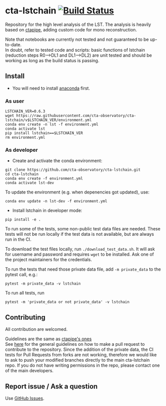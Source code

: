 # cta-lstchain [![Build Status](https://github.com/cta-observatory/cta-lstchain/workflows/CI/badge.svg?branch=master)](https://github.com/cta-observatory/cta-lstchain/actions?query=workflow%3ACI+branch%3Amaster)

Repository for the high level analysis of the LST.
The analysis is heavily based on [ctapipe](https://github.com/cta-observatory/ctapipe), adding custom code for mono reconstruction.


Note that notebooks are currently not tested and not guaranteed to be up-to-date.   
In doubt, refer to tested code and scripts: basic functions of lstchain (reduction steps R0-->DL1 and DL1-->DL2) 
are unit tested and should be working as long as the build status is passing.

## Install

- You will need to install [anaconda](https://www.anaconda.com/distribution/#download-section) first. 

### As user

```
LSTCHAIN_VER=0.6.3
wget https://raw.githubusercontent.com/cta-observatory/cta-lstchain/v$LSTCHAIN_VER/environment.yml
conda env create -n lst -f environment.yml
conda activate lst
pip install lstchain==$LSTCHAIN_VER
rm environment.yml
```

### As developer

- Create and activate the conda environment:
```
git clone https://github.com/cta-observatory/cta-lstchain.git
cd cta-lstchain
conda env create -f environment.yml
conda activate lst-dev
```

To update the environment (e.g. when depenencies got updated), use:
```
conda env update -n lst-dev -f environment.yml
```

- Install lstchain in developer mode:

```
pip install -e .
```

To run some of the tests, some non-public test data files are needed.
These tests will not be run locally if the test data is not available,
but are always run in the CI.

To download the test files locally, run `./download_test_data.sh`.
It will ask for username and password and requires `wget` to be installed.
Ask one of the project maintainers for the credentials.

To run the tests that need those private data file, add `-m private_data`
to the pytest call, e.g.:

```
pytest -m private_data -v lstchain
```

To run all tests, run
```
pytest -m 'private_data or not private_data' -v lstchain
```

## Contributing

All contribution are welcomed.

Guidelines are the same as [ctapipe's ones](https://cta-observatory.github.io/ctapipe/development/index.html)    
See [here](https://cta-observatory.github.io/ctapipe/development/pullrequests.html) for the general guidelines on how to make a pull request to contribute to the repository. Since the addition of the private data, the CI tests for Pull Requests from forks are not working, therefore we would like to ask to push your modified branches directly to the main cta-lstchain repo. If you do not have writing permissions in the repo, please contact one of the main developers. 


## Report issue / Ask a question

Use [GitHub Issues](https://github.com/cta-observatory/cta-lstchain/issues).
